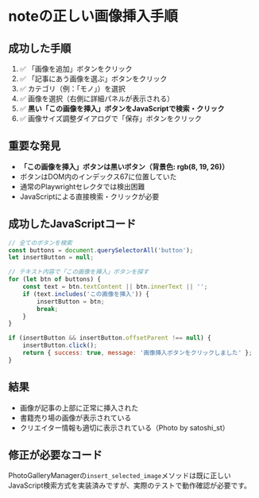 # noteの正しい画像挿入手順

## 成功した手順
1. ✅ 「画像を追加」ボタンをクリック
2. ✅ 「記事にあう画像を選ぶ」ボタンをクリック
3. ✅ カテゴリ（例：「モノ」）を選択
4. ✅ 画像を選択（右側に詳細パネルが表示される）
5. ✅ **黒い「この画像を挿入」ボタンをJavaScriptで検索・クリック**
6. ✅ 画像サイズ調整ダイアログで「保存」ボタンをクリック

## 重要な発見
- **「この画像を挿入」ボタンは黒いボタン（背景色: rgb(8, 19, 26)）**
- ボタンはDOM内のインデックス67に位置していた
- 通常のPlaywrightセレクタでは検出困難
- JavaScriptによる直接検索・クリックが必要

## 成功したJavaScriptコード
```javascript
// 全てのボタンを検索
const buttons = document.querySelectorAll('button');
let insertButton = null;

// テキスト内容で「この画像を挿入」ボタンを探す
for (let btn of buttons) {
    const text = btn.textContent || btn.innerText || '';
    if (text.includes('この画像を挿入')) {
        insertButton = btn;
        break;
    }
}

if (insertButton && insertButton.offsetParent !== null) {
    insertButton.click();
    return { success: true, message: '画像挿入ボタンをクリックしました' };
}
```

## 結果
- 画像が記事の上部に正常に挿入された
- 書籍売り場の画像が表示されている
- クリエイター情報も適切に表示されている（Photo by satoshi_st）

## 修正が必要なコード
PhotoGalleryManagerの`insert_selected_image`メソッドは既に正しいJavaScript検索方式を実装済みですが、実際のテストで動作確認が必要です。

